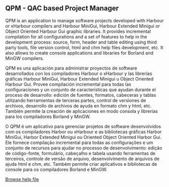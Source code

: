 ## QPM - QAC based Project Manager

QPM is an application to manage software projects developed with Harbour or xHarbour compilers and Harbour MiniGui, Harbour Extended Minigui or Object Oriented Harbour Gui graphic libraries. It provides incremental compilation for all configurations and a set of features to help in the development process: source, form, header and table editing using third party tools, file version control, html and chm help files development, etc. It also allows to create console applications and libraries for Borland and MinGW compilers.

QPM es una aplicación para administrar proyectos de software desarrollados con los compiladores Harbour o xHarbour y las librerías gráficas Harbour MiniGui, Harbour Extended Minigui u Object Oriented Harbour Gui. Provee compilación incremental para todas las configuraciones y un conjunto de características que ayudan durante el proceso de desarrollo: edición de fuentes, formatos, cabeceras y tablas utilizando herramientas de terceras partes, control de versiones de archivos, desarrollo de archivos de ayuda en formato chm y html, etc. También permite la creación de aplicaciones en modo consola y librerías para los compiladores Borland y MinGW.

O QPM é um aplicativo para gerenciar projetos de software desenvolvidos com os compiladores Harbor ou xHarbour e as bibliotecas gráficas Harbor MiniGui, Harbor Extended Minigui ou Oriented Object Oriented Harbor Gui. Ele fornece compilação incremental para todas as configurações e um conjunto de recursos para ajudar no processo de desenvolvimento: edição de código-fonte, formulário, cabeçalho e tabela usando ferramentas de terceiros, controle de versão de arquivo, desenvolvimento de arquivos de ajuda html e chm, etc. Também permite criar aplicativos e bibliotecas de console para os compiladores Borland e MinGW.

[Browse help file](https://qpm.sourceforge.io)
